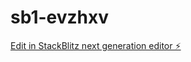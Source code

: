# sb1-evzhxv

[Edit in StackBlitz next generation editor ⚡️](https://stackblitz.com/~/github.com/nunumao/sb1-evzhxv)